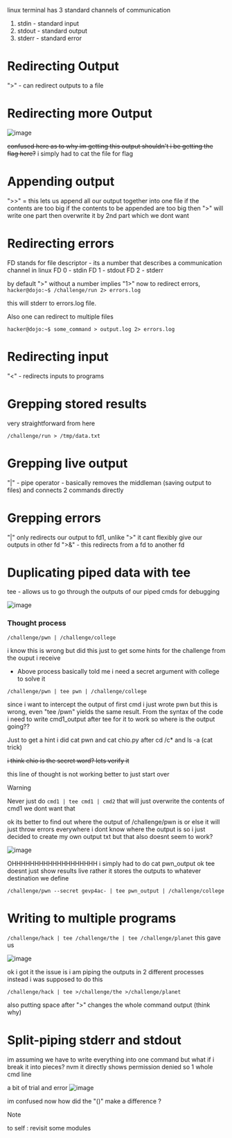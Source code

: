 linux terminal has 3 standard channels of communication
 1. stdin - standard input
 2. stdout - standard output
 3. stderr -  standard error

# Redirecting Output
">" - can redirect outputs to a file
# Redirecting more Output

![image](https://github.com/user-attachments/assets/f6a0fc28-e1c1-4d78-9e55-38375677e640)

~~confused here as to why im getting this output shouldn't i be getting the flag here?~~
i simply had to cat the file for flag

# Appending output
">>" = this lets us append all our output together into one file if the contents are too big
if the contents to be appended are too big then ">" will write one part then overwrite it by 2nd part which we dont want
# Redirecting errors
FD stands for file descriptor  -  its a number that describes a communication channel in linux
FD 0 - stdin
FD 1 - stdout
FD 2 - stderr

by default ">" without a number implies "1>"
now to redirect errors,
```hacker@dojo:~$ /challenge/run 2> errors.log```

this will stderr to errors.log file.

Also one can redirect to multiple files

```hacker@dojo:~$ some_command > output.log 2> errors.log```

# Redirecting input
"<" - redirects inputs to programs

# Grepping stored results
very straightforward from here

```/challenge/run > /tmp/data.txt```

# Grepping live output
"|" - pipe operator - basically removes the middleman (saving output to files) and connects 2 commands directly

# Grepping errors
"|" only redirects our output to fd1, unlike ">" it cant flexibly give our outputs in other fd
">&" - this redirects from a fd to another fd

# Duplicating piped data with tee
tee -  allows us to go through the outputs of our piped cmds for debugging

![image](https://github.com/user-attachments/assets/b6cffc06-e604-4893-befc-4149d7ce4a0b)

### Thought process
```/challenge/pwn | /challenge/college```

i know this is wrong but did this just to get some hints for the challenge from the ouput i receive
 - Above process basically told me i need a secret argument with college to solve it

```/challenge/pwn | tee pwn | /challenge/college```

since i want to intercept the output of first cmd i just wrote pwn but this is wrong, even "tee /pwn" yields the same result. From the syntax of the code i need to write cmd1_output after tee for it to work so where is the output going??

Just to get a hint i did cat pwn and cat chio.py after cd /c* and ls -a (cat trick)

~~i think chio is the secret word? lets verify it~~

this line of thought is not working better to just start over

> [!WARNING]
> Never just do
> ```cmd1 | tee cmd1 | cmd2```
> that will just overwrite the contents of cmd1 we dont want that

ok its better to find out where the output of /challenge/pwn is or else it will just throw errors everywhere
i dont know where the output is so i just decided to create my own output txt but that also doesnt seem to work?

![image](https://github.com/user-attachments/assets/ead39d54-0fa8-4183-bd2e-604dae319d85)

OHHHHHHHHHHHHHHHHHHH i simply had to do cat pwn_output
ok tee doesnt just show results live rather it stores the outputs to whatever destination we define

```/challenge/pwn --secret gevp4ac- | tee pwn_output | /challenge/college```

# Writing to multiple programs
```/challenge/hack | tee /challenge/the | tee /challenge/planet```
this gave us

![image](https://github.com/user-attachments/assets/7c73ac06-c5ed-4772-bab9-8776d3d8aab3)

 ok i got it the issue is i am piping the outputs in 2 different processes instead i was supposed to do this

 ```/challenge/hack | tee >/challenge/the >/challenge/planet```

 also putting space after ">" changes the whole command output (think why)

# Split-piping stderr and stdout

im assuming we have to write everything into one command but what if i break it into pieces?
nvm it directly shows permission denied so 1 whole cmd line

a bit of trial and error
![image](https://github.com/user-attachments/assets/846a6ea4-b04f-4285-a0ac-8087b540e475)

im confused now how did the "()" make a difference ?
> [!NOTE]
> to self : revisit some modules



